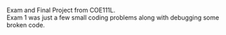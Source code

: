 Exam and Final Project from COE111L.  
Exam 1 was just a few small coding problems along with debugging some broken code.  
